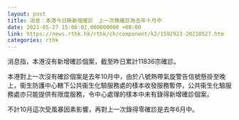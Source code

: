 ```yaml
---
layout: post
title: 消息：本港今日無新增確診　上一次無確診為去年十月中
date: 2021-05-27 15:06:02.000000000 +08:00
link: https://news.rthk.hk/rthk/ch/component/k2/1592923-20210527.htm
categories: rthk
---
```


消息指，本港沒有新增確診個案，截至昨日累計11836宗確診。

本港對上一次沒有確診個案是去年10月中，由於八號熱帶氣旋警告信號懸掛至晚上，衞生防護中心轄下公共衞生化驗服務處的樣本收發服務暫停，公共衞生化驗服務處亦只能提供有限度服務，令中心處理的樣本中未有錄得新增確診個案。

不計10月這次受風暴因素影響，再對上一次錄得零確診是去年6月中。
